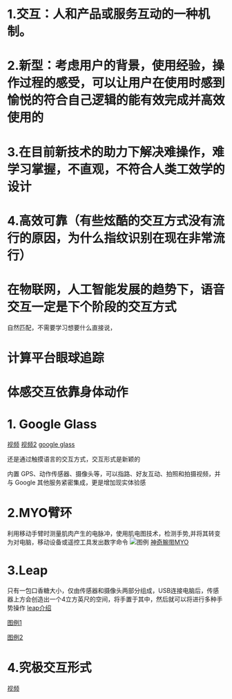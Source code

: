 # 1.交互：人和产品或服务互动的一种机制。
# 2.新型：考虑用户的背景，使用经验，操作过程的感受，可以让用户在使用时感到愉悦的符合自己逻辑的能有效完成并高效使用的
# 3.在目前新技术的助力下解决难操作，难学习掌握，不直观，不符合人类工效学的设计
# 4.高效可靠（有些炫酷的交互方式没有流行的原因，为什么指纹识别在现在非常流行）
# 在物联网，人工智能发展的趋势下，语音交互一定是下个阶段的交互方式
自然匹配，不需要学习想要什么直接说，
# 计算平台眼球追踪

# 体感交互依靠身体动作

# 1. Google Glass
[视频](https://www.youtube.com/watch?v=4EvNxWhskf8)
[视频2](https://v.youku.com/v_show/id_XNTE2ODM2MzI0.html?spm=a1z3jc.11711052.0.0&isextonly=1)
[google glass](http://stxzyq.cn/img/googleglass.jpg)

还是通过触摸语言的交互方式，交互形式是新颖的

内置 GPS、动作传感器、摄像头等，可以指路、好友互动、拍照和拍摄视频，并与 Google 其他服务紧密集成，更是增加现实体验感

# 2.MYO臂环
利用移动手臂时测量肌肉产生的电脉冲，使用肌电图技术，检测手势,并将其转变为对电脑，移动设备或遥控工具发出数字命令
![图例](http://stxzyq.cn/img/MYO1.jpg)
[神奇腕带MYO](https://v.youku.com/v_show/id_XNTE5MzM5NzU2.html?spm=a1z3jc.11711052.0.0&isextonly=1)

# 3.Leap
只有一包口香糖大小，仅由传感器和摄像头两部分组成，USB连接电脑后，传感器上方会创造出一个4立方英尺的空间，将手置于其中，然后就可以将进行多种手势操作
[leap介绍](http://vo.youku.com/v_show/id_XNDAwOTMyNTU2.html?spm=a1z3jc.11711052.0.0&isextonly=1)

[图例1](http://stxzyq.cn/img/leap1.jpg)

[图例2](htpp://stxzyq.cn/img/leap2.jpg)

# 4.究极交互形式
[视频](https://www.youtube.com/watch?v=Wx7RCJvoCMc)


